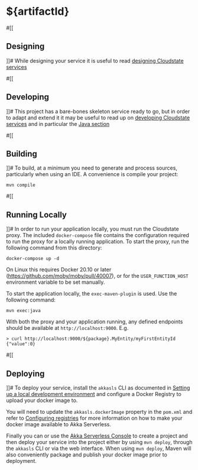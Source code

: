 # ${artifactId}

#[[
## Designing
]]#
While designing your service it is useful to read [designing Cloudstate services](https://developer.lightbend.com/docs/akka-serverless/designing/index.html)

#[[
## Developing
]]#
This project has a bare-bones skeleton service ready to go, but in order to adapt and
extend it it may be useful to read up on [developing Cloudstate services](https://developer.lightbend.com/docs/akka-serverless/developing/index.html)
and in particular the [Java section](https://developer.lightbend.com/docs/akka-serverless/java-services/index.html)

#[[
## Building
]]#
To build, at a minimum you need to generate and process sources, particularly when using an IDE.
A convenience is compile your project:

```
mvn compile
```

#[[
## Running Locally
]]#
In order to run your application locally, you must run the Cloudstate proxy. The included `docker-compose` file contains the configuration required to run the proxy for a locally running application. To start the proxy, run the following command from this directory:

```
docker-compose up -d
```

On Linux this requires Docker 20.10 or later (https://github.com/moby/moby/pull/40007), or for the `USER_FUNCTION_HOST` environment variable to be set manually.

To start the application locally, the `exec-maven-plugin` is used. Use the following command:

```
mvn exec:java
```

With both the proxy and your application running, any defined endpoints should be available at `http://localhost:9000`. E.g.

```
> curl http://localhost:9000/${package}.MyEntity/myFirstEntityId
{"value":0}
```

#[[
## Deploying
]]#
To deploy your service, install the `akkasls` CLI as documented in
[Setting up a local development environment](https://developer.lightbend.com/docs/akka-serverless/getting-started/set-up-development-env.html)
and configure a Docker Registry to upload your docker image to.

You will need to update the `akkasls.dockerImage` property in the `pom.xml` and refer to
[Configuring registries](https://developer.lightbend.com/docs/akka-serverless/deploying/registries.html)
for more information on how to make your docker image available to Akka Serverless.

Finally you can or use the [Akka Serverless Console](https://console.akkaserverless.com)
to create a project and then deploy your service into the project either by using `mvn deploy`,
through the `akkasls` CLI or via the web interface. When using `mvn deploy`, Maven will also
conveniently package and publish your docker image prior to deployment. 
